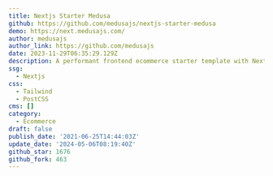 ```yaml
---
title: Nextjs Starter Medusa
github: https://github.com/medusajs/nextjs-starter-medusa
demo: https://next.medusajs.com/
author: medusajs
author_link: https://github.com/medusajs
date: 2023-11-29T06:35:29.129Z
description: A performant frontend ecommerce starter template with Next.js 14 and Medusa.
ssg:
  - Nextjs
css:
  - Tailwind
  - PostCSS
cms: []
category:
  - Ecommerce
draft: false
publish_date: '2021-06-25T14:44:03Z'
update_date: '2024-05-06T08:19:40Z'
github_star: 1676
github_fork: 463
---
```

